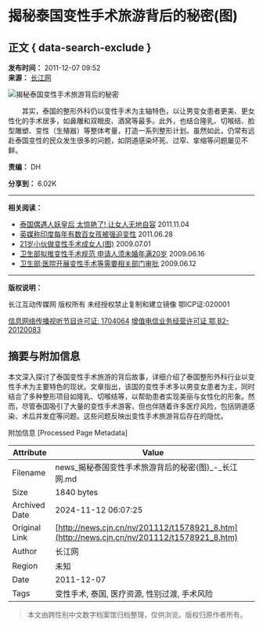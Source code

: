 # 揭秘泰国变性手术旅游背后的秘密(图)

## 正文 { data-search-exclude }


**发布时间：** 2011-12-07 09:52  
**来源：** [长江网](http://www.cjn.cn/)  

![揭秘泰国变性手术旅游背后的秘密](http://img.cjn.cn/2012cjn/neirong/yqde.jpg)

　　其实，泰国的整形外科仍以变性手术为主轴特色，以让男变女患者更美、更女性化的手术居多，如鼻雕和双眼皮、酒窝等最多。此外，也结合隆乳、切喉结、脸型雕塑、变性（生殖器）等整体考量，打造一系列整形计划。虽然如此，仍常有远赴泰国变性的民众发生很多的问题，如阴道感染坏死、过窄、挛缩等问题屡见不鲜。

**责编：** DH  

**分享到：** 6.02K

---

**相关阅读：**

- [泰国偶遇人妖皇后 太惊艳了! 让女人无地自容](../../shxw/201111/t1550762.htm "泰国偶遇人妖皇后 太惊艳了! 让女人无地自容") 2011.11.04
- [英媒称印度每年有数百女孩被强迫变性](../../gjxw/201106/t1385090.htm "英媒称印度每年有数百女孩被强迫变性") 2011.06.28
- [21岁小伙做变性手术成女人(图)](../../rdphnew/200907/t956318.htm "21岁小伙做变性手术成女人(图)") 2009.07.01
- [卫生部拟推变性手术规范 申请人须未婚年满20岁](../../gn/200906/t948356.htm "卫生部拟推变性手术规范 申请人须未婚年满20岁") 2009.06.16
- [卫生部:医院开展变性手术等需要相关部门审批](../../gn/200906/t946204.htm "卫生部:医院开展变性手术等需要相关部门审批") 2009.06.12

---  

**版权说明：**

长江互动传媒网 版权所有 未经授权禁止复制和建立镜像 鄂ICP证:020001  

[信息网络传播视听节目许可证: 1704064](http://img.cjn.cn/2012cjn/st.html) [增值电信业务经营许可证 鄂 B2-20120083](http://img.cjn.cn/2012cjn/zz.html)

## 摘要与附加信息

<!-- tcd_abstract -->
本文深入探讨了泰国变性手术旅游的背后故事，详细介绍了泰国整形外科行业以变性手术为主要特色的现状。文章指出，该国的变性手术多以男变女患者为主，同时结合了多种整形项目如隆乳、切喉结等，以帮助患者实现美丽与女性化的形象。然而，尽管泰国吸引了大量的变性手术游客，但也伴随着许多医疗风险，包括阴道感染、术后并发症等问题。这些问题反映出变性手术旅游背后存在的隐忧。
<!-- tcd_abstract_end -->

附加信息 [Processed Page Metadata]

| Attribute       | Value                                  |
|-----------------|----------------------------------------|
| Filename        | news_揭秘泰国变性手术旅游背后的秘密(图)_-_长江网.md                             |
| Size            | 1840 bytes                           |
| Archived Date   | 2024-11-12 06:07:25                             |
| Original Link   | [http://news.cjn.cn/nv/201112/t1578921_8.htm](http://news.cjn.cn/nv/201112/t1578921_8.htm)                       |
| Author          | 长江网                               |
| Region          | 未知                               |
| Date            | 2011-12-07                                 |
| Tags            | 变性手术, 泰国, 医疗资源, 性别过渡, 手术风险                                 |
>
> 本文由跨性别中文数字档案馆归档整理，仅供浏览。版权归原作者所有。
>